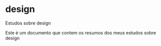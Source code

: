 # design
Estudos sobre design

Este é um documento que contem os resumos dos meus estudos sobre design
